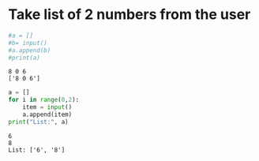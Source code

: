 # Take list of 2  numbers from the user


```python
#a = []
#b= input()
#a.append(b)
#print(a)


```

    8 0 6
    ['8 0 6']
    


```python
a = []
for i in range(0,2):
    item = input()
    a.append(item)
print("List:", a)
```

    6
    8
    List: ['6', '8']
    


```python

```
